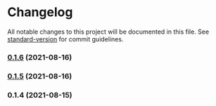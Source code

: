 # Changelog

All notable changes to this project will be documented in this file. See [standard-version](https://github.com/conventional-changelog/standard-version) for commit guidelines.

### [0.1.6](https://github.com/rexsimiloluwah/scrapix-cli/compare/v0.1.5...v0.1.6) (2021-08-16)

### [0.1.5](https://github.com/rexsimiloluwah/scrapix-cli/compare/v1.0.1...v0.1.5) (2021-08-16)

### 0.1.4 (2021-08-15)
